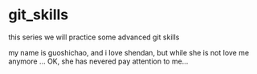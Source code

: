 # git_skills
this series we will practice some advanced git skills

my name is guoshichao, and i love shendan,
but while she is not love me anymore ...
OK, she has nevered pay attention to me... 
